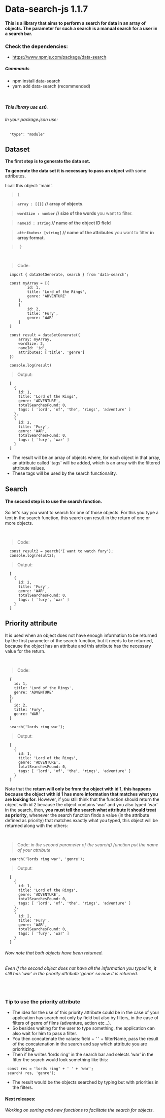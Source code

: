   # Data-search-js  1.1.7
  #### This is a library that aims to perform a search for data in an array of objects. The parameter for such a search is a manual search for a user in a search bar.
  ### **Check the dependencies:**
  - https://www.npmjs.com/package/data-search
  
  ##### **Commands**

   - npm install data-search
   - yarn add data-search (recommended)

<br/>

  ##### **This library use es6.**

  ###### *In your package.json use:*
      "type": "module"

  ## **Dataset**
  **The first step is to generate the data set.**
  
  **To generate the data set it is necessary to pass an object** with some attributes. 
  
  I call this object: 'main'.
  
  >`{`

  > **`array : [{}]` // array of objects**.

  > **`wordSize : number` // size of the words** you want to filter.

  > **`nameId : string` // name of the object ID field**

  > **`attributes: [string]` // name of the attributes** you want to filter **in array format.**

  >` }`

<br/>

  > Code:
```
  import { dataSetGenerate, search } from 'data-search';

  const myArray = [{
          id: 1,
          title: 'Lord of the Rings',
          genre: 'ADVENTURE'
      },
      {
          id: 2,
          title: 'Fury',
          genre: 'WAR'
      }
  ]

  const result = dataSetGenerate({
      array: myArray,
      wordSize: 2,
      nameId: 'id',
      attributes: ['title', 'genre']
  })

  console.log(result)
``` 
  > Output:
```
  [
    {
      id: 1,
      title: 'Lord of the Rings',
      genre: 'ADVENTURE',
      totalSearchesFound: 0,
      tags: [ 'lord', 'of', 'the', 'rings', 'adventure' ]
    },
    {
      id: 2,
      title: 'Fury',
      genre: 'WAR',
      totalSearchesFound: 0,
      tags: [ 'fury', 'war' ]
    }
  ]
```
  - The result will be an array of objects where, for each object in that array, an attribute called 'tags' will be added, which is an array with the filtered attribute values. 
  - These tags will be used by the search functionality.


  ## **Search**
  #### **The second step is to use the search function.**

  So let's say you want to search for one of those objects. For this you type a text in the search function, this search can result in the return of one or more objects.

<br/>

  > Code:
```
  const result2 = search('I want to watch fury');
  console.log(result2);
```
  > Output:
```
  [
    {       
      id: 2,
      title: 'Fury',
      genre: 'WAR',
      totalSearchesFound: 0,
      tags: [ 'fury', 'war' ]
    }
  ]
```

  ## **Priority attribute**
  It is used when an object does not have enough information to be returned by the first parameter of the search function, but it needs to be returned, because the object has an attribute and this attribute has the necessary value for the return.

<br/>

  > Code:
```
  {
    id: 1,
    title: 'Lord of the Rings',
    genre: 'ADVENTURE'
  },
  {
    id: 2,
    title: 'Fury',
    genre: 'WAR'
  }

  search('lords ring war');
```

  > Output:
```
  [
    {
      id: 1,
      title: 'Lord of the Rings',
      genre: 'ADVENTURE',
      totalSearchesFound: 0,
      tags: [ 'lord', 'of', 'the', 'rings', 'adventure' ]
    }
  ]
```
   Note that the **return will only be from the object with id 1, this happens because the object with id 1 has more information that matches what you are looking for**. However, if you still think that the function should return the object with id 2 because the object contains 'war' and you also typed 'war' in the search, then, **you must tell the search what attribute it should treat as priority**, whenever the search function finds a value (in the attribute defined as priority) that matches exactly what you typed, this object will be returned along with the others:

<br/>

  > Code: *in the second parameter of the search() function put the name of your attribute*
```
  search('lords ring war', 'genre');
```
  > Output:
```
  [
    {
      id: 1,
      title: 'Lord of the Rings',
      genre: 'ADVENTURE',
      totalSearchesFound: 0,
      tags: [ 'lord', 'of', 'the', 'rings', 'adventure' ]
    },
    {
      id: 2,
      title: 'Fury',
      genre: 'WAR',
      totalSearchesFound: 0,
      tags: [ 'fury', 'war' ]
    }
  ]
```
 ###### Now note that both objects have been returned.
 ###### Even if the second object does not have all the information you typed in, it still has 'war' in the priority attribute 'genre' so now it is returned.
 
 <br/>

### **Tip to use the priority attribute**

 - The idea for the use of this priority attribute could be in the case of your application has search not only by field but also by filters, in the case of filters of genre of films (adventure, action etc...). 
 - So besides waiting for the user to type something, the application can also wait for him to pass a filter. 
 - You then concatenate the values: field + ' ' + filterName, pass the result of the concatenation in the search and say which attribute you are prioritizing.
 - Then if he writes 'lords ring' in the search bar and selects 'war' in the filter the search would look something like this:
```
 const res = 'lords ring' + ' ' + 'war';
 search( res, 'genre');
```
 - The result would be the objects searched by typing but with priorities in the filters.


#### Next releases:

###### Working on sorting and new functions to facilitate the search for objects.

